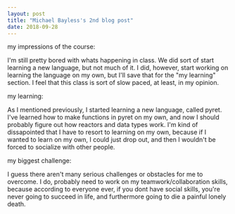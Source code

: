 ```yaml
---
layout: post
title: "Michael Bayless's 2nd blog post"
date: 2018-09-28
---
```


my impressions of the course:

I'm still pretty bored with whats happening in class. We did sort of start learning a new language, but not much of it. I did, however, start working on learning the language on my own, but I'll save that for the "my learning" section. I feel that this class is sort of slow paced, at least, in my opinion. 

my learning:

As I mentioned previously, I started learning a new language, called pyret. I've learned how to make functions in pyret on my own, and now I should probably figure out how reactors and data types work. I'm kind of dissapointed that I have to resort to learning on my own, because if I wanted to learn on my own, I could just drop out, and then I wouldn't be forced to socialize with other people.

my biggest challenge:

I guess there aren't many serious challenges or obstacles for me to overcome. I do, probably need to work on my teamwork/collaboration skills, because according to everyone ever, if you dont have social skills, you're never going to succeed in life, and furthermore going to die a painful lonely death.
